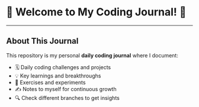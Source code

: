 # 👋 Welcome to My Coding Journal! 🚀

---

## About This Journal

This repository is my personal **daily coding journal** where I document:
- 🗓️ Daily coding challenges and projects
- 💡 Key learnings and breakthroughs
- 🧪 Exercises and experiments
- ✍️ Notes to myself for continuous growth
-  🔍 Check different branches to get insights 
